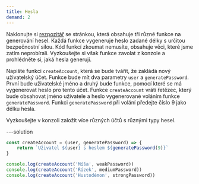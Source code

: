 ```yaml
---
title: Hesla
demand: 2
---
```


Naklonujte si [rezpozitář](https://github.com/Czechitas-podklady-WEB/hesla-zadani) se stránkou, která obsahuje tři různé funkce na generování hesel. Každá funkce vygeneruje heslo zadané délky s určitou bezpečnostní silou. Kód funkcí zkoumat nemusíte, obsahuje věci, které jsme zatím neprobírali. Vyzkoušejte si však funkce zavolat z konzole a prohlédněte si, jaká hesla generují.

Napište funkci `createAccount`, která se bude tvářit, že zakládá nový uživatelský účet. Funkce bude mít dva parametry `user` a `generatePassword`. První bude uživatelské jméno a druhý bude funkce, pomocí které se má vygenerovat heslo pro tento účet. Funkce `createAccount` vrátí řetězec, který bude obsahovat jméno uživatele a heslo vygenerované voláním funkce `generatePassword`. Funkci `generatePassword` při volání předejte číslo 9 jako délku hesla.

Vyzkoušejte v konzoli založit více různých účtů s různými typy hesel.

---solution

```js
const createAccount = (user, generatePassword) => {
	return `Uživatel ${user} s heslem ${generatePassword(9)}`
}

console.log(createAccount('Míša', weakPassword))
console.log(createAccount('Řízek', mediumPassword))
console.log(createAccount('Hustodémon', strongPassword))
```
